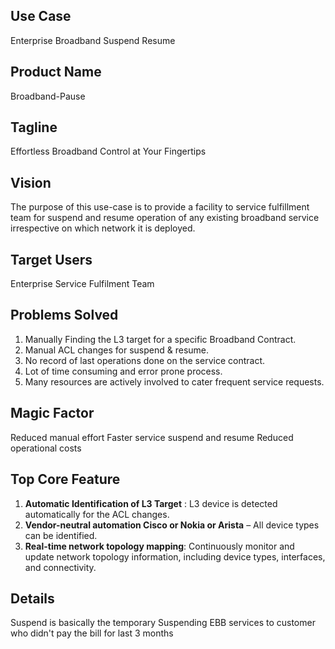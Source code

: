 ## Use Case	
Enterprise Broadband Suspend Resume
## Product Name	
Broadband-Pause
## Tagline	
Effortless Broadband Control at Your Fingertips
## Vision	
The purpose of this use-case is to provide a facility to service fulfillment team for suspend and resume operation of any existing broadband service irrespective on which network it is deployed.
## Target Users	
Enterprise Service Fulfilment Team
## Problems Solved	
1.	Manually Finding the L3 target for a specific Broadband Contract.
2.	Manual ACL changes for suspend & resume.
3.	No record of last operations done on the service contract.
4.	Lot of time consuming and error prone process.
5.	Many resources are actively involved to cater frequent service requests.
## Magic Factor	
Reduced manual effort
Faster service suspend and resume
Reduced operational costs
## Top Core Feature	
1. **Automatic Identification of L3 Target** : L3 device is detected automatically for the ACL changes.
2. **Vendor-neutral automation Cisco or Nokia or Arista** – All device types can be identified.
3. **Real-time network topology mapping**: Continuously monitor and update network topology information, including device types, interfaces, and connectivity.
## Details
Suspend is basically the temporary Suspending EBB services to customer who didn't pay the bill for last 3 months
